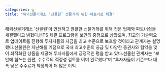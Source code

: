 ```yaml
---
categories: g
title: "해외선물거래소 ‘선물원’ 선물거래 위한 파트너쉽 체결"
---
```

해외선물거래소 ‘선물원’이 안전하고 원활한 선물거래를 위해 전문 업체와 파트너쉽을 체결했다고 밝혔다.HTS 체결 프로그램을 보안의 중점으로 삼았으며, 최고의 기술력으로 업데이트를 진행해 투자자들의 자금을 최고 수준으로 보호할 것이라고 관계자는 설명했다.선물원은 지난해를 기점으로 국내 최고수준의 공급 및 다양한 증권사와 협약을 맺어 최적화된 상품을 제공해 투자자들에게 긍정적인 평을 받고 있다.선물원 관계자는 “보안에 힘쓰는 한편, 수수료의 적정성 검토를 이미 완료했다”며 “투자자들이 기존보다 대폭 낮은 수수료가 책정되어 더 많은 이익